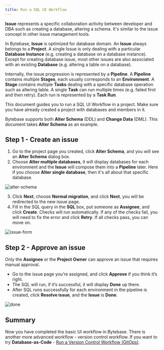 ```yaml
---
title: Run a SQL UI Workflow
---
```


**Issue** represents a specific collaboration activity between developer and DBA such as creating a database, altering a schema. It's similar to the issue concept in other issue management tools.

In Bytebase, **Issue** is optimized for database domain. An **Issue** always belongs to a **Project**. A single Issue is only dealing with a particular **Database Instance** (e.g. creating a database on a database instance). Except for creating database issue, most other issues are also associated with an existing **Database** (e.g. altering a table on a database).

Internally, the issue progression is represented by a **Pipeline**. A **Pipeline** contains multiple **Stages**, each usually corresponds to an **Environment**. A **Stage** contains multiple **Tasks** dealing with a specific database operation such as altering table. A single **Task** can run multiple times (e.g. failed first and then retry). Each run is represented by a **Task Run**.

This document guides you to run a SQL UI Workflow in a project. Make sure you have already created a project with databases and members in it.

Bytebase supports both **Alter Schema** (DDL) and **Change Data** (DML). This document takes **Alter Schema** as an example.

## Step 1 - Create an issue

1. Go to the project page you created, click **Alter Schema**, and you will see an **Alter Schema** dialog box.
2. Choose **Alter multiple databases**, it will display databases for each environment and the **Issue** will compose them into a **Pipeline** later. Here if you choose **Alter single database**, then it's all about that specific database.

![alter-schema](/docs/en/get-started/work-with-a-project/run-a-ui-workflow/alter-schema.webp)

3. Click **Next**, choose **Normal migration**, and click **Next**, you will be redirected to the new issue page.
4. Fill in the SQL query in the **SQL** box, put someone as **Assignee**, and click **Create**. Checks will run automatically. If any of the checks fail, you will need to fix the error and click **Retry**. If all checks pass, you can move on.

![issue-form](/docs/en/get-started/work-with-a-project/run-a-ui-workflow/issue-form.webp)

## Step 2 - Approve an issue

Only the **Assignee** or the **Project Owner** can approve an issue that requires manual approval.

- Go to the issue page you’re assigned, and click **Approve** if you think it’s right.
- The SQL will run, if it’s successful, it will display **Done** up there.
- After SQL runs successfully for each environment in the pipeline is created, click **Resolve issue**, and the **Issue** is **Done**.

![done](/docs/en/get-started/work-with-a-project/run-a-ui-workflow/done.webp)

## Summary
Now you have completed the basic UI workflow in Bytebase. There is another more advanced workflow - version control workflow. If you want to try **Database-as-Code** - [Run a Version Control Workflow (GitOps)](../../accelerator/vcs-integration/overview).